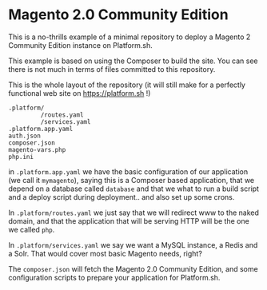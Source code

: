 # Magento 2.0 Community Edition

This is a no-thrills example of a minimal repository to deploy a Magento 2 Community Edition instance on Platform.sh.

This example is based on using the Composer to build the site. You can see there is not much in terms of files committed to this repository.

This is the whole layout of the repository (it will still make for a perfectly functional web site on https://platform.sh !)

```
.platform/
         /routes.yaml
         /services.yaml
.platform.app.yaml
auth.json
composer.json
magento-vars.php
php.ini
```

in `.platform.app.yaml` we have the basic configuration of our application (we call it ``mymagento``), saying this is a
Composer based application, that we depend on a database called `database` and that we what to run a build script and a
deploy script during deployment.. and also set up some crons.

In `.platform/routes.yaml` we just say that we will redirect www to the naked domain, and that the application that
will be serving HTTP will be the one we called `php`.

In `.platform/services.yaml` we say we want a MySQL instance, a Redis and a Solr. That would cover most basic Magento
needs, right?

The ``composer.json`` will fetch the Magento 2.0 Community Edition, and some configuration scripts to prepare your application
for Platform.sh.
